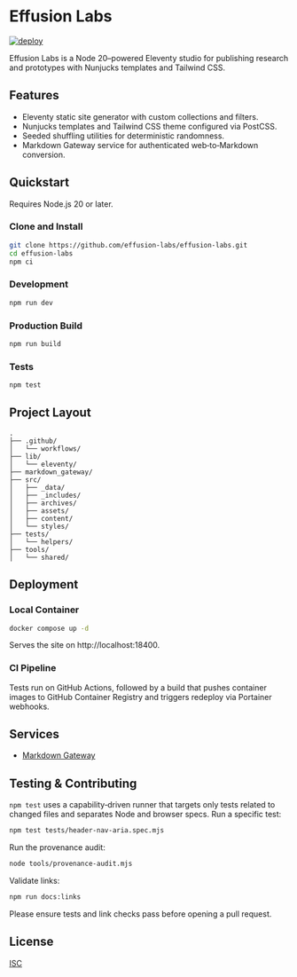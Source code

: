 # Effusion Labs

[![deploy](https://img.shields.io/github/actions/workflow/status/effusion-labs/effusion-labs/deploy.yml?branch=main)](https://github.com/effusion-labs/effusion-labs/actions/workflows/deploy.yml)

Effusion Labs is a Node 20–powered Eleventy studio for publishing research and prototypes with Nunjucks templates and Tailwind CSS.

## Features
- Eleventy static site generator with custom collections and filters.
- Nunjucks templates and Tailwind CSS theme configured via PostCSS.
- Seeded shuffling utilities for deterministic randomness.
- Markdown Gateway service for authenticated web‑to‑Markdown conversion.

## Quickstart
Requires Node.js 20 or later.
### Clone and Install
```bash
git clone https://github.com/effusion-labs/effusion-labs.git
cd effusion-labs
npm ci
```

### Development
```bash
npm run dev
```

### Production Build
```bash
npm run build
```

### Tests
```bash
npm test
```

## Project Layout
```
.
├── .github/
│   └── workflows/
├── lib/
│   └── eleventy/
├── markdown_gateway/
├── src/
│   ├── _data/
│   ├── _includes/
│   ├── archives/
│   ├── assets/
│   ├── content/
│   └── styles/
├── tests/
│   └── helpers/
├── tools/
│   └── shared/
```

## Deployment
### Local Container
```bash
docker compose up -d
```
Serves the site on http://localhost:18400.

### CI Pipeline
Tests run on GitHub Actions, followed by a build that pushes container images to GitHub Container Registry and triggers redeploy via Portainer webhooks.

## Services
- [Markdown Gateway](markdown_gateway/README.md)

## Testing & Contributing
`npm test` uses a capability‑driven runner that targets only tests related to changed files and separates Node and browser specs.
Run a specific test:
```bash
npm test tests/header-nav-aria.spec.mjs
```
Run the provenance audit:
```bash
node tools/provenance-audit.mjs
```
Validate links:
```bash
npm run docs:links
```
Please ensure tests and link checks pass before opening a pull request.

## License
[ISC](LICENSE)
